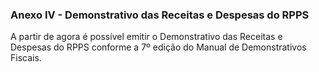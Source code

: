### **Anexo IV - Demonstrativo das Receitas e Despesas do RPPS**

A partir de agora é possível emitir o Demonstrativo das Receitas e Despesas do RPPS  conforme a 7º edição do Manual de Demonstrativos Fiscais. 

